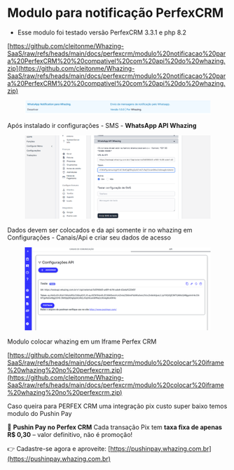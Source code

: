 # Modulo para notificação PerfexCRM

* Esse modulo foi testado versão PerfexCRM 3.3.1 e php 8.2

[https://github.com/cleitonme/Whazing-SaaS/raw/refs/heads/main/docs/perfexcrm/modulo%20notificacao%20para%20PerfexCRM%20%20compativel%20com%20api%20do%20whazing.zip](https://github.com/cleitonme/Whazing-SaaS/raw/refs/heads/main/docs/perfexcrm/modulo%20notificacao%20para%20PerfexCRM%20%20compativel%20com%20api%20do%20whazing.zip)

<figure><img src="../../.gitbook/assets/image (5) (1) (1).png" alt=""><figcaption></figcaption></figure>

Após instalado ir configurações - SMS - **WhatsApp API Whazing**

<figure><img src="../../.gitbook/assets/image (1) (1) (1) (1) (1) (1) (1) (1) (1).png" alt=""><figcaption></figcaption></figure>

Dados devem ser colocados e da api somente ir no whazing em Configurações - Canais/Api e criar seu dados de acesso

<figure><img src="../../.gitbook/assets/image (2) (1) (1) (1) (1) (1) (1).png" alt=""><figcaption></figcaption></figure>

Modulo colocar whazing em um Iframe Perfex CRM

[https://github.com/cleitonme/Whazing-SaaS/raw/refs/heads/main/docs/perfexcrm/modulo%20colocar%20iframe%20whazing%20no%20perfexcrm.zip](https://github.com/cleitonme/Whazing-SaaS/raw/refs/heads/main/docs/perfexcrm/modulo%20colocar%20iframe%20whazing%20no%20perfexcrm.zip)

Caso queira para PERFEX CRM uma integração pix custo super baixo temos modulo do Pushin Pay

💸 **Pushin Pay no Perfex CRM** Cada transação Pix tem **taxa fixa de apenas R$ 0,30** – valor definitivo, não é promoção!

👉 Cadastre-se agora e aproveite: [https://pushinpay.whazing.com.br](https://pushinpay.whazing.com.br)
